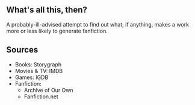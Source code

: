 ## What's all this, then?

A probably-ill-advised attempt to find out what, if anything, makes a work more or less likely to generate fanfiction.

## Sources

- Books: Storygraph
- Movies & TV: IMDB
- Games: IGDB
- Fanfiction: 
    - Archive of Our Own
    - Fanfiction.net